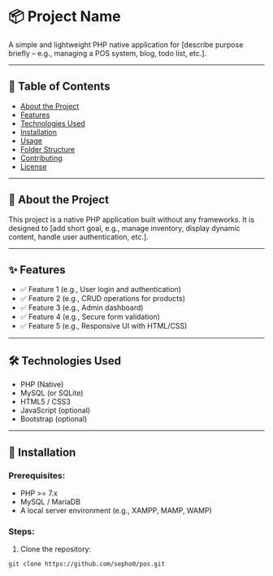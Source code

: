 # 📦 Project Name

A simple and lightweight PHP native application for [describe purpose briefly – e.g., managing a POS system, blog, todo list, etc.].

---

## 📁 Table of Contents

- [About the Project](#about-the-project)
- [Features](#features)
- [Technologies Used](#technologies-used)
- [Installation](#installation)
- [Usage](#usage)
- [Folder Structure](#folder-structure)
- [Contributing](#contributing)
- [License](#license)

---

## 📌 About the Project

This project is a native PHP application built without any frameworks. It is designed to [add short goal, e.g., manage inventory, display dynamic content, handle user authentication, etc.].

---

## ✨ Features

- ✅ Feature 1 (e.g., User login and authentication)
- ✅ Feature 2 (e.g., CRUD operations for products)
- ✅ Feature 3 (e.g., Admin dashboard)
- ✅ Feature 4 (e.g., Secure form validation)
- ✅ Feature 5 (e.g., Responsive UI with HTML/CSS)

---

## 🛠 Technologies Used

- PHP (Native)
- MySQL (or SQLite)
- HTML5 / CSS3
- JavaScript (optional)
- Bootstrap (optional)

---

## 🚀 Installation

### Prerequisites:

- PHP >= 7.x
- MySQL / MariaDB
- A local server environment (e.g., XAMPP, MAMP, WAMP)

### Steps:

1. Clone the repository:

```bash
git clone https://github.com/sepho0/pos.git
